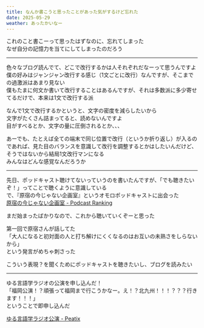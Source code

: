 ```yaml
---
title: なんか書こうと思ったことがあった気がするけど忘れた
date: 2025-05-29
weather: あったかいなー
---
```

これのこと書こーって思ったはずなのに、忘れてしまった  
なぜ自分の記憶力を当てにしてしまったのだろう

---

色々なブログ読んでて、どこで改行するかは人それぞれだなーって思うんですよ  
僕の好みはジャンジャン改行する感じ（1文ごとに改行）なんですが、そこまでの過激派はあまり見ない  
僕もたまに何文か書いて改行することはあるんですが、それは多数派に多少寄せてるだけで、本来は1文で改行する派

なんで1文で改行するかというと、文字の密度を減らしたいから  
文字がたくさん詰まってると、読めないんですよ  
目がすべるとか、文字の量に圧倒されるとか、、、

あーでも、たとえば全ての端末で同じ位置で改行（というか折り返し）が入るのであれば、見た目のバランスを意識して改行を調整するとかはしたいんだけど、そうではないから結局1文改行マンになる  
みんなはどんな感覚なんだろうか

---

先日、ポッドキャスト聴けてないっていうのを書いたんですが、「でも聴きたいぞ！」ってことで聴くように意識している  
で、『原宿の今じゃない企画室』というオモロポッドキャストに出会った  
[原宿の今じゃない企画室 - Podcast Ranking](https://podcastranking.jp/1815604859)

まだ始まったばかりなので、これから聴いていくぞーと思った

第一回で原宿さんが話してた  
「大人になると初対面の人と打ち解けにくくなるのはお互いの未熟さをしらないから」  
という発言がめちゃ刺さった

こういう表現？を聞くためにポッドキャストを聴きたいし、ブログを読みたい

---

ゆる言語学ラジオの公演を申し込んだ！  
「福岡公演！？頑張って福岡まで行こうかなー。え！？北九州！！！？？？行きます！！！」  
ということで即申し込んだ

[ゆる言語学ラジオ公演 - Peatix](https://peatix.com/event/4429787)

